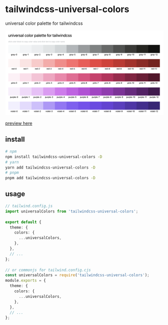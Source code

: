# tailwindcss-universal-colors

universal color palette for tailwindcss

![image](./assets/cover.png)

[preview here](https://cirolee.github.io/tailwindcss-universal-colors/)

## install

```bash
# npm
npm install tailwindcss-universal-colors -D
# yarn
yarn add tailwindcss-universal-colors -D
# pnpm
pnpm add tailwindcss-universal-colors -D

```

## usage

```ts
// tailwind.config.js
import universalColors from 'tailwindcss-universal-colors';

export default {
  theme: {
    colors: {
      ...universalColors,
    },
  },
  // ...
};

// or commonjs for tailwind.config.cjs
const universalColors = require('tailwindcss-universal-colors');
module.exports = {
  theme: {
    colors: {
      ...universalColors,
    },
  },
  // ...
};
```
